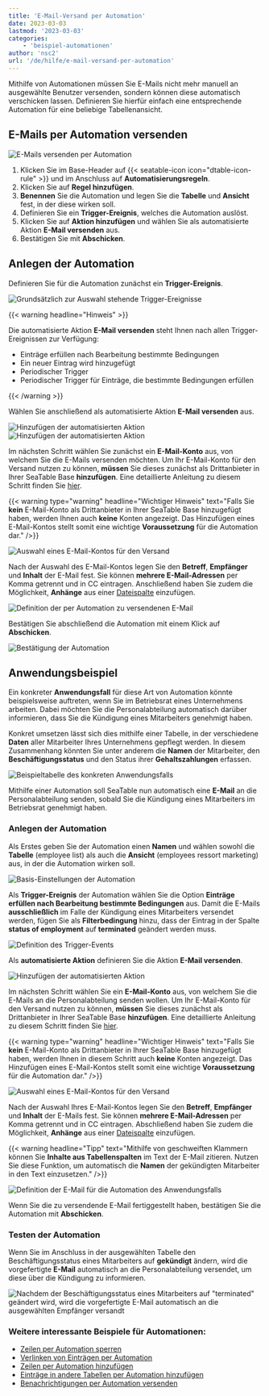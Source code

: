 ```yaml
---
title: 'E-Mail-Versand per Automation'
date: 2023-03-03
lastmod: '2023-03-03'
categories:
    - 'beispiel-automationen'
author: 'nsc2'
url: '/de/hilfe/e-mail-versand-per-automation'
---
```


Mithilfe von Automationen müssen Sie E-Mails nicht mehr manuell an ausgewählte Benutzer versenden, sondern können diese automatisch verschicken lassen. Definieren Sie hierfür einfach eine entsprechende Automation für eine beliebige Tabellenansicht.

## E-Mails per Automation versenden

![E-Mails versenden per Automation](https://seatable.io/wp-content/uploads/2022/12/how-to-use-automations-for-locking-rows-3.png)

1. Klicken Sie im Base-Header auf {{< seatable-icon icon="dtable-icon-rule" >}} und im Anschluss auf **Automatisierungsregeln**.
2. Klicken Sie auf **Regel hinzufügen**.
3. **Benennen** Sie die Automation und legen Sie die **Tabelle** und **Ansicht** fest, in der diese wirken soll.
4. Definieren Sie ein **Trigger-Ereignis**, welches die Automation auslöst.
5. Klicken Sie auf **Aktion hinzufügen** und wählen Sie als automatisierte Aktion **E-Mail versenden** aus.
6. Bestätigen Sie mit **Abschicken**.

## Anlegen der Automation

Definieren Sie für die Automation zunächst ein **Trigger-Ereignis**.

![Grundsätzlich zur Auswahl stehende Trigger-Ereignisse](https://seatable.io/wp-content/uploads/2022/12/trigger-options-for-archivating-rows.png)

{{< warning headline="Hinweis" >}}

Die automatisierte Aktion **E-Mail versenden** steht Ihnen nach allen Trigger-Ereignissen zur Verfügung:

- Einträge erfüllen nach Bearbeitung bestimmte Bedingungen
- Ein neuer Eintrag wird hinzugefügt
- Periodischer Trigger
- Periodischer Trigger für Einträge, die bestimmte Bedingungen erfüllen

{{< /warning >}}

Wählen Sie anschließend als automatisierte Aktion **E-Mail versenden** aus.

![Hinzufügen der automatisierten Aktion](https://seatable.io/wp-content/uploads/2022/12/add-an-action.png) ![Hinzufügen der automatisierten Aktion](images/example-send-email-action.png)

Im nächsten Schritt wählen Sie zunächst ein **E-Mail-Konto** aus, von welchem Sie die E-Mails versenden möchten. Um Ihr E-Mail-Konto für den Versand nutzen zu können, **müssen** Sie dieses zunächst als Drittanbieter in Ihrer SeaTable Base **hinzufügen**. Eine detaillierte Anleitung zu diesem Schritt finden Sie [hier](https://seatable.io/docs/drittanbieter-e-mail/gmail-fuer-den-versand-von-e-mails-per-smtp-einrichten/).

{{< warning  type="warning" headline="Wichtiger Hinweis"  text="Falls Sie **kein** E-Mail-Konto als Drittanbieter in Ihrer SeaTable Base hinzugefügt haben, werden Ihnen auch **keine** Konten angezeigt. Das Hinzufügen eines E-Mail-Kontos stellt somit eine wichtige **Voraussetzung** für die Automation dar." />}}

![Auswahl eines E-Mail-Kontos für den Versand](images/select-email-account.png)

Nach der Auswahl des E-Mail-Kontos legen Sie den **Betreff**, **Empfänger** und **Inhalt** der E-Mail fest. Sie können **mehrere E-Mail-Adressen** per Komma getrennt und in CC eintragen. Anschließend haben Sie zudem die Möglichkeit, **Anhänge** aus einer [Dateispalte](https://seatable.io/docs/dateien-und-bilder/die-datei-spalte/) einzufügen.

![Definition der per Automation zu versendenen E-Mail](images/define-email.png)

Bestätigen Sie abschließend die Automation mit einem Klick auf **Abschicken**.

![Bestätigung der Automation](images/confirm-the-automation.jpg)

## Anwendungsbeispiel

Ein konkreter **Anwendungsfall** für diese Art von Automation könnte beispielsweise auftreten, wenn Sie im Betriebsrat eines Unternehmens arbeiten. Dabei möchten Sie die Personalabteilung automatisch darüber informieren, dass Sie die Kündigung eines Mitarbeiters genehmigt haben.

Konkret umsetzen lässt sich dies mithilfe einer Tabelle, in der verschiedene **Daten** aller Mitarbeiter Ihres Unternehmens gepflegt werden. In diesem Zusammenhang könnten Sie unter anderem die **Namen** der Mitarbeiter, den **Beschäftigungsstatus** und den Status ihrer **Gehaltszahlungen** erfassen.

![Beispieltabelle des konkreten Anwendungsfalls](images/example-table-email-automation.png)

Mithilfe einer Automation soll SeaTable nun automatisch eine **E-Mail** an die Personalabteilung senden, sobald Sie die Kündigung eines Mitarbeiters im Betriebsrat genehmigt haben.

### Anlegen der Automation

Als Erstes geben Sie der Automation einen **Namen** und wählen sowohl die **Tabelle** (employee list) als auch die **Ansicht** (employees ressort marketing) aus, in der die Automation wirken soll.

![Basis-Einstellungen der Automation](images/basic-settings-automation.png)

Als **Trigger-Ereignis** der Automation wählen Sie die Option **Einträge erfüllen nach Bearbeitung bestimmte Bedingungen** aus. Damit die E-Mails **ausschließlich** im Falle der Kündigung eines Mitarbeiters versendet werden, fügen Sie als **Filterbedingung** hinzu, dass der Eintrag in der Spalte **status of employment** auf **terminated** geändert werden muss.

![Definition des Trigger-Events](images/condition-of-the-trigger-event.png)

Als **automatisierte Aktion** definieren Sie die Aktion **E-Mail versenden**.

![Hinzufügen der automatisierten Aktion](images/example-send-email-action.png)

Im nächsten Schritt wählen Sie ein **E-Mail-Konto** aus, von welchem Sie die E-Mails an die Personalabteilung senden wollen. Um Ihr E-Mail-Konto für den Versand nutzen zu können, **müssen** Sie dieses zunächst als Drittanbieter in Ihrer SeaTable Base **hinzufügen**. Eine detaillierte Anleitung zu diesem Schritt finden Sie [hier](https://seatable.io/docs/drittanbieter-e-mail/gmail-fuer-den-versand-von-e-mails-per-smtp-einrichten/).

{{< warning  type="warning" headline="Wichtiger Hinweis"  text="Falls Sie **kein** E-Mail-Konto als Drittanbieter in Ihrer SeaTable Base hinzugefügt haben, werden Ihnen in diesem Schritt auch **keine** Konten angezeigt. Das Hinzufügen eines E-Mail-Kontos stellt somit eine wichtige **Voraussetzung** für die Automation dar." />}}

![Auswahl eines E-Mail-Kontos für den Versand](images/select-email-account-1.png)

Nach der Auswahl Ihres E-Mail-Kontos legen Sie den **Betreff**, **Empfänger** und **Inhalt** der E-Mails fest. Sie können **mehrere E-Mail-Adressen** per Komma getrennt und in CC eintragen. Abschließend haben Sie zudem die Möglichkeit, **Anhänge** aus einer [Dateispalte](https://seatable.io/docs/dateien-und-bilder/die-datei-spalte/) einzufügen.

{{< warning  headline="Tipp"  text="Mithilfe von geschweiften Klammern können Sie **Inhalte aus Tabellenspalten** im Text der E-Mail zitieren. Nutzen Sie diese Funktion, um automatisch die **Namen** der gekündigten Mitarbeiter in den Text einzusetzen." />}}

![Definition der E-Mail für die Automation des Anwendungsfalls](images/definition-email-example.png)

Wenn Sie die zu versendende E-Mail fertiggestellt haben, bestätigen Sie die Automation mit **Abschicken**.

### Testen der Automation

Wenn Sie im Anschluss in der ausgewählten Tabelle den Beschäftigungsstatus eines Mitarbeiters auf **gekündigt** ändern, wird die vorgefertigte **E-Mail** automatisch an die Personalabteilung versendet, um diese über die Kündigung zu informieren.

![Nachdem der Beschäftigungsstatus eines Mitarbeiters auf "terminated" geändert wird, wird die vorgefertigte E-Mail automatisch an die ausgewählten Empfänger versandt ](images/test-automation-email.jpg)

### Weitere interessante Beispiele für Automationen:

- [Zeilen per Automation sperren](https://seatable.io/docs/beispiele-fuer-automationen/zeilen-per-automation-sperren/)
- [Verlinken von Einträgen per Automation](https://seatable.io/docs/beispiele-fuer-automationen/verlinken-von-eintraegen-per-automation/)
- [Zeilen per Automation hinzufügen](https://seatable.io/docs/beispiel-automationen/zeilen-per-automation-hinzufuegen/)
- [Einträge in andere Tabellen per Automation hinzufügen](https://seatable.io/docs/beispiel-automationen/eintraege-in-andere-tabellen-per-automation-hinzufuegen/)
- [Benachrichtigungen per Automation versenden](https://seatable.io/docs/benachrichtigungen/benachrichtigungen-per-automation-versenden/)
